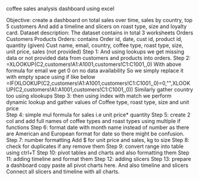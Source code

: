 coffee sales analysis dashboard using excel

Objective: create a dashboard on total sales over time, sales by country, top 5 customers
And add a timeline and slicers on roast type, size and loyalty card.
Dataset description: The dataset contains in total 3 worksheets
Orders
Customers
Products
Orders: contains
Order id, date, cust id, product id, quantity (given)
Cust name, email, country, coffee type, roast type, size, unit price, sales (not provided)
Step 1: And using lookups we get missing data or not provided data from customers and products into orders.
Step 2: =XLOOKUP(C2,customers!A1:A1001,customers!C1:C1001,,0)
        With above formula for email we get 0 on no data availability
        So we simply replace it with empty space using if like below
        =IF(XLOOKUP(C2,customers!A1:A1001,customers!C1:C1001,,0)=0,"",XLOOKUP(C2,customers!A1:A1001,customers!C1:C1001,,0))
        Similarly gather country too using xlookups
Step 3: then using index with match we perform dynamic lookup and gather values of 
        Coffee type, roast type, size and unit price  
Step 4: simple mul formula for sales i.e unit price* quantity
Step 5: create 2 col and add full names of coffee types and roast types using multiple if functions
Step 6: format date with month name instead of number as there are American and European format for date so there might be confusion.
Step 7: number formatting
        Add $ for unit price and sales, kg to size
Step 8: check for duplicates if any remove them
Step 9: convert range into table using ctrl+T 
Step 10: pivot tables and charts and also formatting them
Step 11: adding timeline and format them
Step 12: adding slicers 
Step 13: prepare a dashboard copy paste all pivot charts here. And also timeline and slicers
          Connect all slicers and timeline with all charts. 
